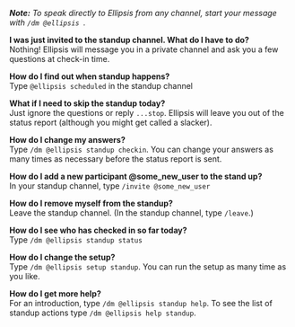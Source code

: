 _**Note:** To speak directly to Ellipsis from any channel, start your message with `/dm @ellipsis `._

**I was just invited to the standup channel. What do I have to do?**  
Nothing! Ellipsis will message you in a private channel and ask you a few questions at check-in time.

**How do I find out when standup happens?**  
Type `@ellipsis scheduled` in the standup channel

**What if I need to skip the standup today?**  
Just ignore the questions or reply `...stop`. Ellipsis will leave you out of the status report (although you might get called a slacker).

**How do I change my answers?**  
Type `/dm @ellipsis standup checkin`. You can change your answers as many times as necessary before the status report is sent.

**How do I add a new participant @some_new_user to the stand up?**  
In your standup channel, type `/invite @some_new_user`

**How do I remove myself from the standup?**   
Leave the standup channel. (In the standup channel, type `/leave`.)

**How do I see who has checked in so far today?**  
Type `/dm @ellipsis standup status`

**How do I change the setup?**  
Type `/dm @ellipsis setup standup`. You can run the setup as many time as you like.  

**How do I get more help?**  
For an introduction, type `/dm @ellipsis standup help`. To see the list of standup actions type `/dm @ellipsis help standup`.
